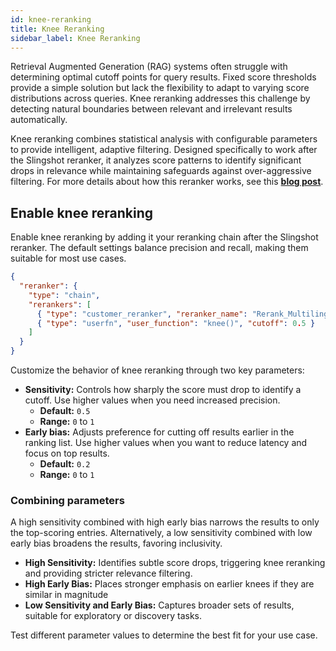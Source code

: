 ```yaml
---
id: knee-reranking
title: Knee Reranking
sidebar_label: Knee Reranking
---
```



Retrieval Augmented Generation (RAG) systems often struggle with determining 
optimal cutoff points for query results. Fixed score thresholds provide a 
simple solution but lack the flexibility to adapt to varying score 
distributions across queries. Knee reranking addresses this challenge by 
detecting natural boundaries between relevant and irrelevant results 
automatically.

Knee reranking combines statistical analysis with configurable parameters 
to provide intelligent, adaptive filtering. Designed specifically to work 
after the Slingshot reranker, it analyzes score patterns to identify 
significant drops in relevance while maintaining safeguards against 
over-aggressive filtering. For more details about how this reranker works, see 
this [**blog post**](https://www.vectara.com/blog/introducing-the-knee-reranking-smart-result-filtering-for-better-results).

## Enable knee reranking

Enable knee reranking by adding it your reranking chain after the Slingshot 
reranker. The default settings balance precision and recall, making them 
suitable for most use cases.

```json title="Default Configuration"
{
  "reranker": {
    "type": "chain",
    "rerankers": [
      { "type": "customer_reranker", "reranker_name": "Rerank_Multilingual_v1" },
      { "type": "userfn", "user_function": "knee()", "cutoff": 0.5 }
    ]
  }
}
```
Customize the behavior of knee reranking through two key parameters:

* **Sensitivity:** Controls how sharply the score must drop to identify a cutoff.
  Use higher values when you need increased precision.
  - **Default:** `0.5`
  - **Range:** `0` to `1`
* **Early bias:** Adjusts preference for cutting off results earlier in the 
  ranking list. Use higher values when you want to reduce latency and focus on 
  top results.
  - **Default:** `0.2`
  - **Range:** `0` to `1`

### Combining parameters

A high sensitivity combined with high early bias narrows the results to only 
the top-scoring entries. Alternatively, a low sensitivity combined with low 
early bias broadens the results, favoring inclusivity.

* **High Sensitivity:** Identifies subtle score drops, triggering knee reranking 
  and providing stricter relevance filtering.
* **High Early Bias:** Places stronger emphasis on earlier knees if they are 
  similar in magnitude
* **Low Sensitivity and Early Bias:** Captures broader sets of results, suitable 
  for exploratory or discovery tasks.

Test different parameter values to determine the best fit for your use case.

